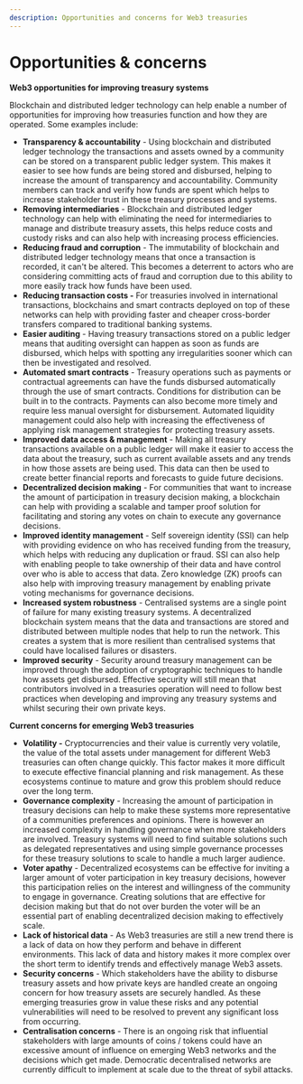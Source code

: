```yaml
---
description: Opportunities and concerns for Web3 treasuries
---
```


# Opportunities & concerns

**Web3 opportunities for improving treasury systems**

Blockchain and distributed ledger technology can help enable a number of opportunities for improving how treasuries function and how they are operated. Some examples include:

* **Transparency & accountability** - Using blockchain and distributed ledger technology the transactions and assets owned by a community can be stored on a transparent public ledger system. This makes it easier to see how funds are being stored and disbursed, helping to increase the amount of transparency and accountability. Community members can track and verify how funds are spent which helps to increase stakeholder trust in these treasury processes and systems.
* **Removing intermediaries** - Blockchain and distributed ledger technology can help with eliminating the need for intermediaries to manage and distribute treasury assets, this helps reduce costs and custody risks and can also help with increasing process efficiencies.
* **Reducing fraud and corruption** - The immutability of blockchain and distributed ledger technology means that once a transaction is recorded, it can't be altered. This becomes a deterrent to actors who are considering committing acts of fraud and corruption due to this ability to more easily track how funds have been used.
* **Reducing transaction costs -** For treasuries involved in international transactions, blockchains and smart contracts deployed on top of these networks can help with providing faster and cheaper cross-border transfers compared to traditional banking systems.
* **Easier auditing** - Having treasury transactions stored on a public ledger means that auditing oversight can happen as soon as funds are disbursed, which helps with spotting any irregularities sooner which can then be investigated and resolved.
* **Automated smart contracts** - Treasury operations such as payments or contractual agreements can have the funds disbursed automatically through the use of smart contracts. Conditions for distribution can be built in to the contracts. Payments can also become more timely and require less manual oversight for disbursement. Automated liquidity management could also help with increasing the effectiveness of applying risk management strategies for protecting treasury assets.
* **Improved data access & management** - Making all treasury transactions available on a public ledger will make it easier to access the data about the treasury, such as current available assets and any trends in how those assets are being used. This data can then be used to create better financial reports and forecasts to guide future decisions.
* **Decentralized decision making** - For communities that want to increase the amount of participation in treasury decision making, a blockchain can help with providing a scalable and tamper proof solution for facilitating and storing any votes on chain to execute any governance decisions.
* **Improved identity management** - Self sovereign identity (SSI) can help with providing evidence on who has received funding from the treasury, which helps with reducing any duplication or fraud. SSI can also help with enabling people to take ownership of their data and have control over who is able to access that data. Zero knowledge (ZK) proofs can also help with improving treasury management by enabling private voting mechanisms for governance decisions.
* **Increased system robustness** - Centralised systems are a single point of failure for many existing treasury systems. A decentralized blockchain system means that the data and transactions are stored and distributed between multiple nodes that help to run the network. This creates a system that is more resilient than centralised systems that could have localised failures or disasters.
* **Improved security** - Security around treasury management can be improved through the adoption of cryptographic techniques to handle how assets get disbursed. Effective security will still mean that contributors involved in a treasuries operation will need to follow best practices when developing and improving any treasury systems and whilst securing their own private keys.



**Current concerns for emerging Web3 treasuries**

* **Volatility -** Cryptocurrencies and their value is currently very volatile, the value of the total assets under management for different Web3 treasuries can often change quickly. This factor makes it more difficult to execute effective financial planning and risk management. As these ecosystems continue to mature and grow this problem should reduce over the long term.
* **Governance complexity** - Increasing the amount of participation in treasury decisions can help to make these systems more representative of a communities preferences and opinions. There is however an increased complexity in handling governance when more stakeholders are involved. Treasury systems will need to find suitable solutions such as delegated representatives and using simple governance processes for these treasury solutions to scale to handle a much larger audience.
* **Voter apathy** - Decentralized ecosystems can be effective for inviting a larger amount of voter participation in key treasury decisions, however this participation relies on the interest and willingness of the community to engage in governance. Creating solutions that are effective for decision making but that do not over burden the voter will be an essential part of enabling decentralized decision making to effectively scale.
* **Lack of historical data** - As Web3 treasuries are still a new trend there is a lack of data on how they perform and behave in different environments. This lack of data and history makes it more complex over the short term to identify trends and effectively manage Web3 assets.
* **Security concerns** - Which stakeholders have the ability to disburse treasury assets and how private keys are handled create an ongoing concern for how treasury assets are securely handled. As these emerging treasuries grow in value these risks and any potential vulnerabilities will need to be resolved to prevent any significant loss from occurring.
* **Centralisation concerns** - There is an ongoing risk that influential stakeholders with large amounts of coins / tokens could have an excessive amount of influence on emerging Web3 networks and the decisions which get made. Democratic decentralised networks are currently difficult to implement at scale due to the threat of sybil attacks.
